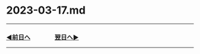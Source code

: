 # 2023-03-17.md

---

### [◀️前日へ](https://github.com/yuasys/chatty-journal/blob/main/2023/03/2023-03-16.md)&emsp;&emsp;&emsp;&emsp;[翌日へ▶️](https://github.com/yuasys/chatty-journal/blob/main/2023/03/2023-03-18.md)

---
